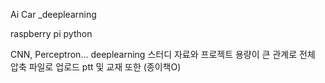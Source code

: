 Ai Car _deeplearning

raspberry pi
python

CNN, Perceptron... deeplearning
스터디 자료와 프로젝트 용량이 큰 관계로 전체 압축 파일로 업로드
ptt 및 교재 또한 (종이책O)
